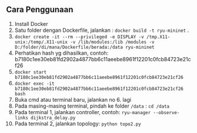 ## Cara Penggunaan

1. Install Docker
2. Satu folder dengan Dockerfile, jalankan : `docker build -t ryu-mininet` .
3. `docker create -it --rm --privileged -e DISPLAY -v /tmp.X11-unix:/temp/.X11-unix -v /lib/modules:/lib
/modules -v D:/folder/di/mana/Dockerfile/berada:/data ryu-mininet`
4. Perhatikan hash yg dihasilkan, contoh: b7180c1ee30eb81fd2902a4877bb6c11aeebe8961f12201c0fcb84723e21cf26
5. `docker start b7180c1ee30eb81fd2902a4877bb6c11aeebe8961f12201c0fcb84723e21cf26`
6. `docker exec -it b7180c1ee30eb81fd2902a4877bb6c11aeebe8961f12201c0fcb84723e21cf26 bash`
7. Buka cmd atau terminal baru, jalankan no 6. lagi
8. Pada masing-masing terminal, pindah ke folder `/data` : `cd /data`
8. Pada terminal 1, jalankan controller, contoh: `ryu-manager --observe-links dijkstra_delay.py`
9. Pada terminal 2, jalankan topology: `python topo2.py`
